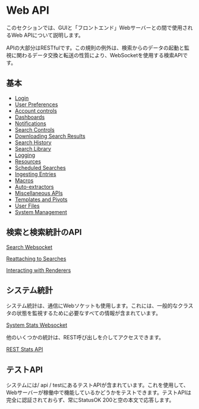 # Web API

このセクションでは、GUIと「フロントエンド」Webサーバーとの間で使用されるWeb APIについて説明します。

APIの大部分はRESTfulです。この規則の例外は、検索からのデータの起動と監視に関わるデータ交換と転送の性質により、WebSocketを使用する検索APIです。

## 基本

* [Login](login.md)
* [User Preferences](userprefs.md)
* [Account controls](account.md)
* [Dashboards](dashboards.md)
* [Notifications](notifications.md)
* [Search Controls](searchctrl.md)
* [Downloading Search Results](download.md)
* [Search History](searchhistory.md)
* [Search Library](searchlibrary.md)
* [Logging](loglevel.md)
* [Resources](resources.md)
* [Scheduled Searches](scheduledsearches.md)
* [Ingesting Entries](ingest.md)
* [Macros](macros.md)
* [Auto-extractors](extractors.md)
* [Miscellaneous APIs](misc.md)
* [Templates and Pivots](templates.md)
* [User Files](userfiles.md)
* [System Management](management.md)

## 検索と検索統計のAPI

[Search Websocket](websocket-search.md)

[Reattaching to Searches](websocket-search-attach.md)

[Interacting with Renderers](websocket-render.md)

## システム統計

システム統計は、通信にWebソケットも使用します。これには、一般的なクラスタの状態を監視するために必要なすべての情報が含まれています。

[System Stats Websocket](websocket-stats.md)

他のいくつかの統計は、REST呼び出しを介してアクセスできます。

[REST Stats API](stats-json.md)

## テストAPI

システムには/ api / testにあるテストAPIが含まれています。これを使用して、Webサーバーが稼働中で機能しているかどうかをテストできます。テストAPIは完全に認証されておらず、常にStatusOK 200と空の本文で応答します。
